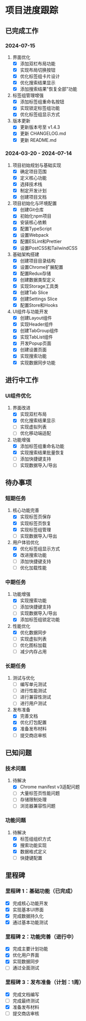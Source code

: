 # 项目进度跟踪

## 已完成工作

### 2024-07-15
1. 界面优化
   - [x] 添加双栏布局功能
   - [x] 实现布局切换按钮
   - [x] 优化标签组卡片设计
   - [x] 优化搜索结果显示
   - [x] 添加搜索结果"恢复全部"功能

2. 标签组管理增强
   - [x] 添加标签组重命名按钮
   - [x] 实现锁定标签组功能
   - [x] 优化标签组显示方式

3. 版本更新
   - [x] 更新版本号至 v1.4.3
   - [x] 更新 CHANGELOG.md
   - [x] 更新 README.md

### 2024-03-20 - 2024-07-14
1. 项目初始规划与基础实现
   - [x] 确定项目范围
   - [x] 定义核心功能
   - [x] 选择技术栈
   - [x] 制定开发计划
   - [x] 创建项目文档

2. 项目初始化与环境配置
   - [x] 创建Git仓库
   - [x] 初始化npm项目
   - [x] 安装核心依赖
   - [x] 配置TypeScript
   - [x] 设置Webpack
   - [x] 配置ESLint和Prettier
   - [x] 设置PostCSS和TailwindCSS

3. 基础架构搭建
   - [x] 创建项目目录结构
   - [x] 设置Chrome扩展配置
   - [x] 配置Redux存储
   - [x] 创建数据类型定义
   - [x] 实现Storage工具类
   - [x] 创建Tab Slice
   - [x] 创建Settings Slice
   - [x] 配置Store和Hooks

4. UI组件与功能开发
   - [x] 创建Layout组件
   - [x] 实现Header组件
   - [x] 创建TabGroup组件
   - [x] 实现TabList组件
   - [x] 开发Popup页面
   - [x] 创建设置页面
   - [x] 实现搜索功能
   - [x] 实现数据同步功能

## 进行中工作

### UI组件优化
1. 界面改进
   - [x] 实现双栏布局
   - [x] 优化搜索结果显示
   - [ ] 实现虚拟列表
   - [ ] 优化移动端适配

2. 功能增强
   - [x] 添加标签组重命名功能
   - [x] 实现搜索结果批量恢复
   - [ ] 添加快捷键支持
   - [ ] 实现数据导入/导出

## 待办事项

### 短期任务
1. 核心功能完善
   - [x] 实现标签页保存
   - [x] 实现标签页恢复
   - [x] 实现标签组管理
   - [ ] 实现数据导入/导出

2. 用户体验优化
   - [x] 优化标签组显示方式
   - [x] 改进搜索功能
   - [ ] 添加快捷键支持
   - [ ] 优化加载性能

### 中期任务
1. 功能增强
   - [x] 实现搜索功能
   - [ ] 添加快捷键支持
   - [ ] 实现数据导入/导出
   - [x] 添加标签组锁定功能

2. 性能优化
   - [x] 优化数据同步
   - [ ] 实现虚拟列表
   - [ ] 优化图标加载
   - [ ] 减少内存占用

### 长期任务
1. 测试与优化
   - [ ] 编写单元测试
   - [ ] 进行性能测试
   - [ ] 进行兼容性测试
   - [ ] 进行用户测试

2. 发布准备
   - [x] 完善文档
   - [x] 优化打包配置
   - [x] 准备发布材料
   - [ ] 提交商店审核

## 已知问题

### 技术问题
1. 待解决
   - [x] Chrome manifest v3适配问题
   - [ ] 大量标签页性能问题
   - [ ] 存储限制处理
   - [ ] 浏览器兼容性问题

### 功能问题
1. 待解决
   - [x] 标签组组织方式
   - [x] 搜索功能实现
   - [x] 数据格式定义
   - [ ] 快捷键配置

## 里程碑

### 里程碑 1：基础功能（已完成）
- [x] 完成核心功能开发
- [x] 实现基本UI界面
- [x] 完成数据持久化
- [x] 通过基本功能测试

### 里程碑 2：功能完善（进行中）
- [x] 完成主要计划功能
- [x] 优化用户界面
- [x] 实现数据同步
- [ ] 通过全面测试

### 里程碑 3：发布准备（计划：1周）
- [x] 完成文档编写
- [ ] 完成最终测试
- [x] 准备发布材料
- [ ] 提交商店审核
